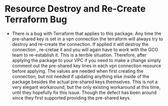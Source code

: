 # Resource Destroy and Re-Create Terraform Bug
- There is a bug with Terraform that applies to this package. Any time the pre-shared key is set in a vpn connection the terraform will always try to destroy and re-create the connection.  If applied it will destroy the connection , re-cretae it and you will again have to work with the GCO team to re-establish it.  This is a terrble situation.  Therefore, after applying the package to your VPC if you need to make a change simply comment out the pre-shared key lines in each vpn connection resource before applying.  The values are needed when first creating the connection, but not needed if updating anything else inside of the package besides the actual pre-shared keys themselves.  This is not a very elegant workaround, but the only existing workaround at this time, until they hopefully fix this issue.  Though the defect has been around since they first supported providing the pre-shared keys.